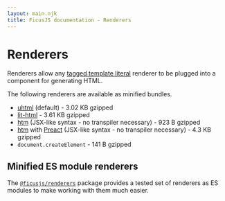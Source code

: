 ```yaml
---
layout: main.njk
title: FicusJS documentation - Renderers
---
```

# Renderers

Renderers allow any [tagged template literal](https://developer.mozilla.org/en-US/docs/Web/JavaScript/Reference/Template_literals#Tagged_templates) renderer to be plugged into a component for generating HTML.

The following renderers are available as minified bundles.

- [uhtml](https://www.npmjs.com/package/uhtml) (default) - 3.02 KB gzipped
- [lit-html](https://www.npmjs.com/package/lit-html) - 3.61 KB gzipped
- [htm](https://www.npmjs.com/package/htm) (JSX-like syntax - no transpiler necessary) - 923 B gzipped
- [htm](https://www.npmjs.com/package/htm) with [Preact](https://www.npmjs.com/package/preact) (JSX-like syntax - no transpiler necessary) - 4.3 KB gzipped
- `document.createElement` - 141 B gzipped

## Minified ES module renderers

The [`@ficusjs/renderers`](https://www.npmjs.com/package/@ficusjs/renderers) package provides a tested set of renderers as ES modules to make working with them much easier.
